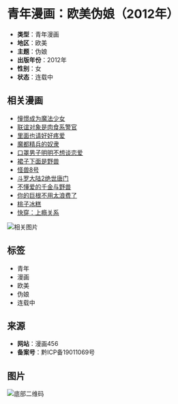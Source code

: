 # 青年漫画：欧美伪娘（2012年）

- **类型**：青年漫画
- **地区**：欧美
- **主题**：伪娘
- **出版年份**：2012年
- **性别**：女
- **状态**：连载中

## 相关漫画

- [憧憬成为魔法少女](https://www.manhua456.com/manhua/chongjingchengweimofashaonv/)
- [联谊对象是肉食系警官](https://www.manhua456.com/manhua/lianyiduixiangshiroushixijingguan/)
- [里面也请好好疼爱](https://www.manhua456.com/manhua/limianyeqinghaohaotengai/)
- [魔都精兵的奴隶](https://www.manhua456.com/manhua/modoujingbingdenuli/)
- [口罩男子明明不想谈恋爱](https://www.manhua456.com/manhua/kouzhaonanzimingmingbuxiangtanlianai/)
- [裙子下面是野兽](https://www.manhua456.com/manhua/qunzixiamianshiyeshou/)
- [怪兽8号](https://www.manhua456.com/manhua/guaishou8hao/)
- [斗罗大陆2绝世唐门](https://www.manhua456.com/manhua/douluodalu2jueshitangmen/)
- [不懂爱的千金与野兽](https://www.manhua456.com/manhua/budongaideqianjinyuyeshou/)
- [你的巨根不用太浪费了](https://www.manhua456.com/manhua/nidejugenbuyongtailangfeile/)
- [桃子冰糕](https://www.manhua456.com/manhua/taozibinggao/)
- [快穿：上瘾关系](https://www.manhua456.com/manhua/kuaichuanshangyinguanxi/)

![相关图片](http://res.kingwar.cn/images/block/201812/1545399792LJ0jhIhGbFc72401.jpg)

## 标签

- 青年
- 漫画
- 欧美
- 伪娘
- 连载中

## 来源

- **网站**：漫画456
- **备案号**：黔ICP备19011069号

## 图片

![底部二维码](http://res.kingwar.cn/images/block/201812/1545399972TSxjUDY1LPkluYAB.jpg)